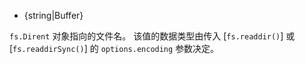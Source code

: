 <!-- YAML
added: v10.10.0
-->

* {string|Buffer}

`fs.Dirent` 对象指向的文件名。
该值的数据类型由传入 [`fs.readdir()`] 或 [`fs.readdirSync()`] 的 `options.encoding` 参数决定。

